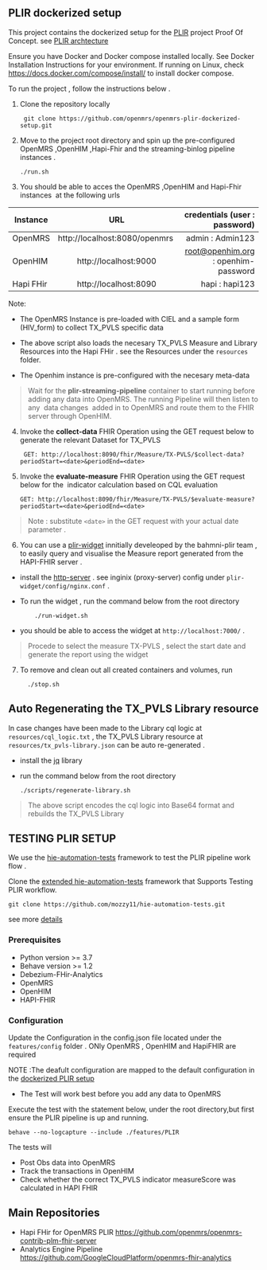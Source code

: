 ## PLIR dockerized setup
This project contains the dockerized setup for the [PLIR](https://wiki.openmrs.org/pages/viewpage.action?pageId=235278351) project Proof Of Concept.
see [PLIR archtecture](https://wiki.openmrs.org/display/projects/Architectural+Design+Approach+to+support+an+integrated+approach+to+patient-level+indicator+reporting+for+OpenMRS)

Ensure you have Docker and Docker compose installed locally.
See Docker Installation Instructions for your environment.  If running on Linux, check https://docs.docker.com/compose/install/ to install docker compose.

To run the project , follow the instructions below .
1. Clone the repository locally

        git clone https://github.com/openmrs/openmrs-plir-dockerized-setup.git

2. Move to the project root directory and spin up the pre-configured OpenMRS ,OpenHIM ,Hapi-Fhir and the streaming-binlog pipeline instances . 

       ./run.sh

3. You should be able to acces the OpenMRS ,OpenHIM and Hapi-Fhir instances  at the following urls



| Instance  |     URL       | credentials (user : password)|
|---------- |:-------------:|------:                       |
| OpenMRS   |  http://localhost:8080/openmrs  | admin : Admin123 |
| OpenHIM   |    http://localhost:9000  |  root@openhim.org : openhim-password |
| Hapi FHir | http://localhost:8090 |    hapi : hapi123| 


   Note:
 * The OpenMRS Instance is pre-loaded with CIEL and a  sample form (HIV_form) to collect TX_PVLS specific data

 * The above script also loads the necesary TX_PVLS Measure and Library Resources into the Hapi FHir . see the Resources under the `resources` folder.

 * The Openhim instance is pre-configured with the necesary meta-data

  > Wait for the **plir-streaming-pipeline** container to start running before adding any data into OpenMRS. The running Pipeline will then listen to any  data changes  added in to OpenMRS and route them to the FHIR server through OpenHIM.

   

  4. Invoke the **collect-data** FHIR Operation using the GET request below to generate the relevant Dataset for TX_PVLS


          GET: http://localhost:8090/fhir/Measure/TX-PVLS/$collect-data?periodStart=<date>&periodEnd=<date>
   

  5. Invoke the  **evaluate-measure** FHIR Operation using the GET request below for the  indicator calculation based on CQL evaluation

         GET: http://localhost:8090/fhir/Measure/TX-PVLS/$evaluate-measure?periodStart=<date>&periodEnd=<date> 
         
  > Note : substitute `<date>` in the GET request with your actual date parameter  .  

   6. You can use a [plir-widget](https://github.com/mozzy11/plir-widget) innitially develeoped by the bahmni-plir team , to easily query and  visualise the Measure report generated from the HAPI-FHIR server .
   
* install the [http-server](https://www.npmjs.com/package/http-server)  .
 see inginix (proxy-server) config under  `plir-widget/config/nginx.conf`  . 
* To run the widget , run the command below from the root directory



          ./run-widget.sh  


 * you should be able to access the widget at `http://localhost:7000/` .

>  Procede to select the measure  TX-PVLS ,
      select the start date and generate the report using the widget
      


 7. To remove and clean out all created containers and volumes, run

          ./stop.sh

 ## Auto Regenerating the TX_PVLS Library resource    
 In case changes have been made to the Library cql logic at  `resources/cql_logic.txt`  , the  TX_PVLS Library resource  at  `resources/tx_pvls-library.json`  can be auto re-generated .

 * install the [jq](https://linuxhint.com/bash_jq_command/) library 

 * run the command below from the root directory

       ./scripts/regenerate-library.sh
  > The above script encodes the cql logic into Base64 format and rebuilds the TX_PVLS Library  

## TESTING PLIR SETUP
We use the [hie-automation-tests](https://github.com/CDCgov/hie-automation-tests) framework to test the PLIR pipeline work flow . 

Clone the  [extended hie-automation-tests](https://github.com/mozzy11/hie-automation-tests) framework that Supports Testing PLIR workflow.

    git clone https://github.com/mozzy11/hie-automation-tests.git

see more [details](https://github.com/mozzy11/hie-automation-tests/blob/master/PLIR-TEST.md) 
### Prerequisites

* Python version >= 3.7
* Behave version >= 1.2
* Debezium-FHir-Analytics 
* OpenMRS
* OpenHIM 
* HAPI-FHIR

### Configuration 
 
Update the Configuration in the config.json file located under the `features/config` folder . ONly OpenMRS , OpenHIM and HapiFHIR are required

NOTE :The deafult  configuration are mapped to the default configuration in the [dockerized PLIR setup](https://github.com/openmrs/openmrs-plir-dockerized-setup)

* The Test will work best before you add any data to OpenMRS

Execute the test with the  statement below, under the root directory,but first ensure the PLIR pipeline is up and running.

	behave --no-logcapture --include ./features/PLIR
 	
The tests will
 * Post Obs data into OpenMRS 
 * Track the transactions in OpenHIM
 * Check whether the correct TX_PVLS indicator measureScore was calculated in HAPI FHIR   


## Main Repositories
* Hapi FHir for OpenMRS PLIR https://github.com/openmrs/openmrs-contrib-plm-fhir-server
* Analytics Engine Pipeline   https://github.com/GoogleCloudPlatform/openmrs-fhir-analytics



